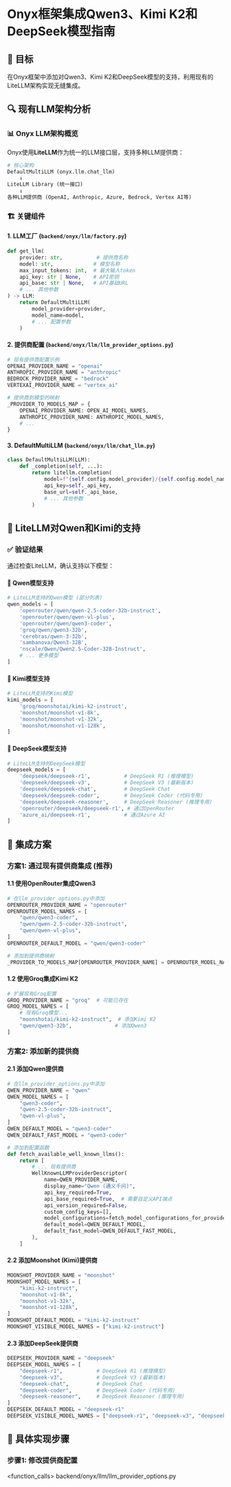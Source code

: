 # Onyx框架集成Qwen3、Kimi K2和DeepSeek模型指南

## 🎯 目标

在Onyx框架中添加对Qwen3、Kimi K2和DeepSeek模型的支持，利用现有的LiteLLM架构实现无缝集成。

## 🔍 现有LLM架构分析

### 📊 Onyx LLM架构概览

Onyx使用**LiteLLM**作为统一的LLM接口层，支持多种LLM提供商：

```python
# 核心架构
DefaultMultiLLM (onyx.llm.chat_llm)
    ↓
LiteLLM Library (统一接口)
    ↓
各种LLM提供商 (OpenAI, Anthropic, Azure, Bedrock, Vertex AI等)
```

### 🏗️ 关键组件

#### 1. LLM工厂 (`backend/onyx/llm/factory.py`)
```python
def get_llm(
    provider: str,           # 提供商名称
    model: str,             # 模型名称
    max_input_tokens: int,  # 最大输入token
    api_key: str | None,    # API密钥
    api_base: str | None,   # API基础URL
    # ... 其他参数
) -> LLM:
    return DefaultMultiLLM(
        model_provider=provider,
        model_name=model,
        # ... 配置参数
    )
```

#### 2. 提供商配置 (`backend/onyx/llm/llm_provider_options.py`)
```python
# 现有提供商配置示例
OPENAI_PROVIDER_NAME = "openai"
ANTHROPIC_PROVIDER_NAME = "anthropic"
BEDROCK_PROVIDER_NAME = "bedrock"
VERTEXAI_PROVIDER_NAME = "vertex_ai"

# 提供商到模型的映射
_PROVIDER_TO_MODELS_MAP = {
    OPENAI_PROVIDER_NAME: OPEN_AI_MODEL_NAMES,
    ANTHROPIC_PROVIDER_NAME: ANTHROPIC_MODEL_NAMES,
    # ...
}
```

#### 3. DefaultMultiLLM (`backend/onyx/llm/chat_llm.py`)
```python
class DefaultMultiLLM(LLM):
    def _completion(self, ...):
        return litellm.completion(
            model=f"{self.config.model_provider}/{self.config.model_name}",
            api_key=self._api_key,
            base_url=self._api_base,
            # ... 其他参数
        )
```

## 🚀 LiteLLM对Qwen和Kimi的支持

### ✅ 验证结果

通过检查LiteLLM，确认支持以下模型：

#### 🤖 Qwen模型支持
```python
# LiteLLM支持的Qwen模型 (部分列表)
qwen_models = [
    'openrouter/qwen/qwen-2.5-coder-32b-instruct',
    'openrouter/qwen/qwen-vl-plus', 
    'openrouter/qwen/qwen3-coder',
    'groq/qwen/qwen3-32b',
    'cerebras/qwen-3-32b',
    'sambanova/Qwen3-32B',
    'nscale/Qwen/Qwen2.5-Coder-32B-Instruct',
    # ... 更多模型
]
```

#### 🌙 Kimi模型支持
```python
# LiteLLM支持的Kimi模型
kimi_models = [
    'groq/moonshotai/kimi-k2-instruct',
    'moonshot/moonshot-v1-8k',
    'moonshot/moonshot-v1-32k',
    'moonshot/moonshot-v1-128k',
]
```

#### 🧠 DeepSeek模型支持
```python
# LiteLLM支持的DeepSeek模型
deepseek_models = [
    'deepseek/deepseek-r1',           # DeepSeek R1 (推理模型)
    'deepseek/deepseek-v3',           # DeepSeek V3 (最新版本)
    'deepseek/deepseek-chat',         # DeepSeek Chat
    'deepseek/deepseek-coder',        # DeepSeek Coder (代码专用)
    'deepseek/deepseek-reasoner',     # DeepSeek Reasoner (推理专用)
    'openrouter/deepseek/deepseek-r1', # 通过OpenRouter
    'azure_ai/deepseek-r1',           # 通过Azure AI
]
```

## 🔧 集成方案

### 方案1: 通过现有提供商集成 (推荐)

#### 1.1 使用OpenRouter集成Qwen3
```python
# 在llm_provider_options.py中添加
OPENROUTER_PROVIDER_NAME = "openrouter"
OPENROUTER_MODEL_NAMES = [
    "qwen/qwen3-coder",
    "qwen/qwen-2.5-coder-32b-instruct",
    "qwen/qwen-vl-plus",
]
OPENROUTER_DEFAULT_MODEL = "qwen/qwen3-coder"

# 添加到提供商映射
_PROVIDER_TO_MODELS_MAP[OPENROUTER_PROVIDER_NAME] = OPENROUTER_MODEL_NAMES
```

#### 1.2 使用Groq集成Kimi K2
```python
# 扩展现有Groq配置
GROQ_PROVIDER_NAME = "groq"  # 可能已存在
GROQ_MODEL_NAMES = [
    # 现有Groq模型...
    "moonshotai/kimi-k2-instruct",  # 添加Kimi K2
    "qwen/qwen3-32b",              # 添加Qwen3
]
```

### 方案2: 添加新的提供商

#### 2.1 添加Qwen提供商
```python
# 在llm_provider_options.py中添加
QWEN_PROVIDER_NAME = "qwen"
QWEN_MODEL_NAMES = [
    "qwen3-coder",
    "qwen-2.5-coder-32b-instruct", 
    "qwen-vl-plus",
]
QWEN_DEFAULT_MODEL = "qwen3-coder"
QWEN_DEFAULT_FAST_MODEL = "qwen3-coder"

# 添加到配置函数
def fetch_available_well_known_llms():
    return [
        # ... 现有提供商
        WellKnownLLMProviderDescriptor(
            name=QWEN_PROVIDER_NAME,
            display_name="Qwen (通义千问)",
            api_key_required=True,
            api_base_required=True,  # 需要自定义API端点
            api_version_required=False,
            custom_config_keys=[],
            model_configurations=fetch_model_configurations_for_provider(QWEN_PROVIDER_NAME),
            default_model=QWEN_DEFAULT_MODEL,
            default_fast_model=QWEN_DEFAULT_FAST_MODEL,
        ),
    ]
```

#### 2.2 添加Moonshot (Kimi)提供商
```python
MOONSHOT_PROVIDER_NAME = "moonshot"
MOONSHOT_MODEL_NAMES = [
    "kimi-k2-instruct",
    "moonshot-v1-8k",
    "moonshot-v1-32k",
    "moonshot-v1-128k",
]
MOONSHOT_DEFAULT_MODEL = "kimi-k2-instruct"
MOONSHOT_VISIBLE_MODEL_NAMES = ["kimi-k2-instruct"]
```

#### 2.3 添加DeepSeek提供商
```python
DEEPSEEK_PROVIDER_NAME = "deepseek"
DEEPSEEK_MODEL_NAMES = [
    "deepseek-r1",           # DeepSeek R1 (推理模型)
    "deepseek-v3",           # DeepSeek V3 (最新版本)
    "deepseek-chat",         # DeepSeek Chat
    "deepseek-coder",        # DeepSeek Coder (代码专用)
    "deepseek-reasoner",     # DeepSeek Reasoner (推理专用)
]
DEEPSEEK_DEFAULT_MODEL = "deepseek-r1"
DEEPSEEK_VISIBLE_MODEL_NAMES = ["deepseek-r1", "deepseek-v3", "deepseek-coder"]
```

## 📝 具体实现步骤

### 步骤1: 修改提供商配置

<function_calls>
<invoke name="view">
<parameter name="path">backend/onyx/llm/llm_provider_options.py
